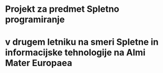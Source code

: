 # Projekt za predmet Spletno programiranje

# v drugem letniku na smeri Spletne in informacijske tehnologije na Almi Mater Europaea
